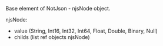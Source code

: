 Base element of NotJson - njsNode object.

njsNode:
 - value (String, Int16, Int32, Int64, Float, Double, Binary, Null)
 - childs (list ref objects njsNode)

 
 
